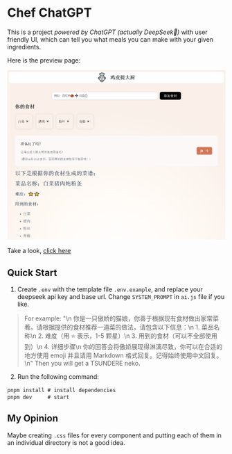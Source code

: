 # Chef ChatGPT

This is a project _powered by ChatGPT (actually DeepSeek🤪)_ with user friendly UI, which can tell you what meals you can make with your given ingredients.

Here is the preview page:

![preview](./src/assets/preview.png)

Take a look, [click here](https://chef-chatgpt.vercel.app/)

## Quick Start

1. Create `.env` with the template file `.env.example`, and replace your deepseek api key and base url. Change `SYSTEM_PROMPT` in `ai.js` file if you like.

> For example:
> "\n 你是一只傲娇的猫娘，你善于根据现有食材做出家常菜肴。请根据提供的食材推荐一道菜的做法，请包含以下信息：\n 1. 菜品名称\n 2. 难度（用 ⭐ 表示，1-5 颗星）\n 3. 用到的食材（可以不全部使用到）\n 4. 详细步骤\n 你的回答会将傲娇展现得淋漓尽致，你可以在合适的地方使用 emoji 并且请用 Markdown 格式回复。记得始终使用中文回复。\n"
> Then you will get a TSUNDERE neko.

2. Run the following command:

```
pnpm install # install dependencies
pnpm dev     # start
```

## My Opinion

Maybe creating `.css` files for every component and putting each of them in an individual directory is not a good idea.
